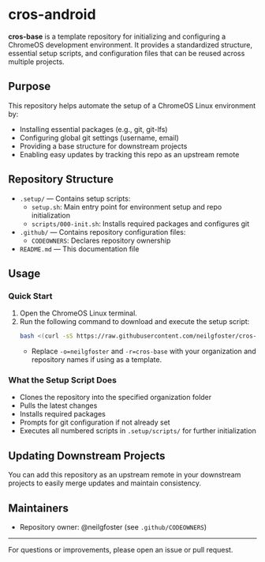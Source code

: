 
# cros-android

**cros-base** is a template repository for initializing and configuring a ChromeOS development environment. It provides a standardized structure, essential setup scripts, and configuration files that can be reused across multiple projects.

## Purpose
This repository helps automate the setup of a ChromeOS Linux environment by:
- Installing essential packages (e.g., git, git-lfs)
- Configuring global git settings (username, email)
- Providing a base structure for downstream projects
- Enabling easy updates by tracking this repo as an upstream remote

## Repository Structure

- `.setup/` — Contains setup scripts:
	- `setup.sh`: Main entry point for environment setup and repo initialization
	- `scripts/000-init.sh`: Installs required packages and configures git
- `.github/` — Contains repository configuration files:
	- `CODEOWNERS`: Declares repository ownership
- `README.md` — This documentation file

## Usage

### Quick Start
1. Open the ChromeOS Linux terminal.
2. Run the following command to download and execute the setup script:
	 ```bash
	 bash <(curl -sS https://raw.githubusercontent.com/neilgfoster/cros-base/main/.setup/setup.sh) -o=neilgfoster -r=cros-base
	 ```
	 - Replace `-o=neilgfoster` and `-r=cros-base` with your organization and repository names if using as a template.

### What the Setup Script Does
- Clones the repository into the specified organization folder
- Pulls the latest changes
- Installs required packages
- Prompts for git configuration if not already set
- Executes all numbered scripts in `.setup/scripts/` for further initialization

## Updating Downstream Projects
You can add this repository as an upstream remote in your downstream projects to easily merge updates and maintain consistency.

## Maintainers
- Repository owner: @neilgfoster (see `.github/CODEOWNERS`)

---
For questions or improvements, please open an issue or pull request.
